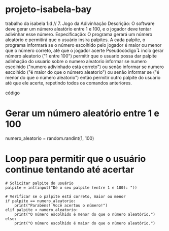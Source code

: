 # projeto-isabela-bay
trabalho da isabela 1:d
//
7. Jogo da Adivinhação
Descrição: O software deve gerar um número aleatório entre 1 e 100, e o jogador deve tentar adivinhar esse número.
Especificação: O programa gerará um número aleatório e permitirá que o usuário insira palpites. A cada palpite, o programa informará se o número escolhido pelo jogador é maior ou menor que o número correto, até que o jogador acerte
Pseudocódigo↴
incío 
gerar número aleatorio ("1 entre 100")
permitir que o usuario possa dar palpite
adinhação do usuario sobre o numero aleatorio
informar se numero escolhido ("numero adivinhado está correto")
ou senão
informar se numero escolhido ("é maior do que o número aleatorio")
ou senão
informar se ("é menor do que o número aleatorio")
então
permitir outro palpite do usuario até que ele acerte, repetindo todos os comandos anteriores.

código

# Gerar um número aleatório entre 1 e 100
numero_aleatorio = random.randint(1, 100)
# Loop para permitir que o usuário continue tentando até acertar
    # Solicitar palpite do usuário
    palpite = int(input("Dê o seu palpite (entre 1 e 100): "))
    
    # Verificar se o palpite está correto, maior ou menor
    if palpite == numero_aleatorio:
        print("Parabéns! Você acertou o número!")
    elif palpite < numero_aleatorio:
        print("O número escolhido é menor do que o número aleatório.")
    else:
        print("O número escolhido é maior do que o número aleatório.")
